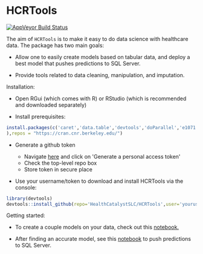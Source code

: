 # HCRTools

[![AppVeyor Build Status](https://ci.appveyor.com/api/projects/status/guud9xoxk62rdngr?svg=true)](https://ci.appveyor.com/project/levithatcher/hcrtools/branch/master)
 

The aim of `HCRTools` is to make it easy to do data science with healthcare 
data. The package has two main goals:

-  Allow one to easily create models based on tabular data, and deploy a best
model that pushes predictions to SQL Server.

-  Provide tools related to data cleaning, manipulation, and imputation.

Installation:

- Open RGui (which comes with R) or RStudio (which is recommended and downloaded separately)

- Install prerequisites:
```R
install.packages(c('caret','data.table','devtools','doParallel','e1071','grpreg','lme4','lubridate','pROC','R6','ranger','ROCR','RODBC'
),repos = "https://cran.cnr.berkeley.edu/")
```

- Generate a github token
  - Navigate [here](https://github.com/settings/tokens) and click on 'Generate a 
  personal access token'
  - Check the top-level repo box
  - Store token in secure place
  
- Use your username/token to download and install HCRTools via the console: 

```R 
library(devtools)
devtools::install_github(repo='HealthCatalystSLC/HCRTools',user='yourusername',auth_token='yourtoken')
```

Getting started:

- To create a couple models on your data, check out this [notebook.](inst/notebooks/HCRToolsExample1.ipynb)

- After finding an accurate model, see this
[notebook](inst/notebooks/HCRToolsExample2.ipynb) to push predictions to SQL 
Server.
